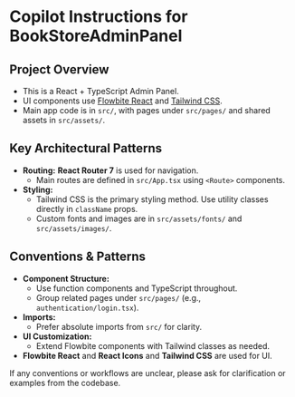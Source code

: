 # Copilot Instructions for BookStoreAdminPanel

## Project Overview

- This is a React + TypeScript Admin Panel.
- UI components use [Flowbite React](https://flowbite-react.com/) and [Tailwind CSS](https://tailwindcss.com/).
- Main app code is in `src/`, with pages under `src/pages/` and shared assets in `src/assets/`.

## Key Architectural Patterns

- **Routing:**
  **React Router 7** is used for navigation.
  - Main routes are defined in `src/App.tsx` using `<Route>` components.
- **Styling:**
  - Tailwind CSS is the primary styling method. Use utility classes directly in `className` props.
  - Custom fonts and images are in `src/assets/fonts/` and `src/assets/images/`.

## Conventions & Patterns

- **Component Structure:**
  - Use function components and TypeScript throughout.
  - Group related pages under `src/pages/` (e.g., `authentication/login.tsx`).
- **Imports:**
  - Prefer absolute imports from `src/` for clarity.
- **UI Customization:**
  - Extend Flowbite components with Tailwind classes as needed.
- **Flowbite React** and **React Icons** and **Tailwind CSS** are used for UI.

If any conventions or workflows are unclear, please ask for clarification or examples from the codebase.
